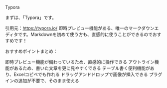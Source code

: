 Typora

まずは、「Typora」です。



引用元：https://typora.io/
即時プレビュー機能がある、唯一のマークダウンエディタです。Markdownを初めて使う方も、直感的に使うことができるのでおすすめです！

おすすめポイントまとめ：

即時プレビュー機能が備わっているため、直感的に操作できる
アウトライン機能があるため、書いた文章を更に見やすくできる
テーブル書く便利機能があり、Excelコピペでも作れる
ドラッグアンドドロップで画像が挿入できる
プラグインの追加が不要で、そのまま使える